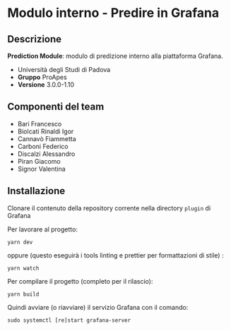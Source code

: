 # Modulo interno - Predire in Grafana
## Descrizione
**Prediction Module**: modulo di predizione interno alla piattaforma Grafana.
- Università degli Studi di Padova
- **Gruppo** ProApes
- **Versione** 3.0.0-1.10

## Componenti del team
- Bari Francesco
- Biolcati Rinaldi Igor
- Cannavò Fiammetta
- Carboni Federico
- Discalzi Alessandro
- Piran Giacomo
- Signor Valentina

## Installazione

Clonare il contenuto della repository corrente nella directory `plugin` di Grafana

Per lavorare al progetto:

    yarn dev
    
oppure (questo eseguirà i tools linting e prettier per formattazioni di stile) :

    yarn watch

Per compilare il progetto (completo per il rilascio):

    yarn build

Quindi avviare (o riavviare) il servizio Grafana con il comando:
    
    sudo systemctl [re]start grafana-server 